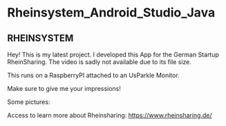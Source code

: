 # Rheinsystem_Android_Studio_Java
## RHEINSYSTEM
Hey! 
This is my latest project. 
I developed this App for the German Startup RheinSharing. 
The video is sadly not available due to its file size. 

This runs on a RaspberryPI attached to an UsParkle Monitor.

Make sure to give me your impressions!

Some pictures: 


Access to learn more about Rheinsharing: https://www.rheinsharing.de/ 
